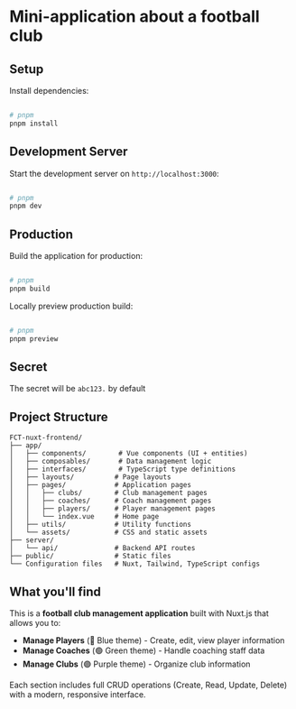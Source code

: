 # Mini-application about a football club

## Setup

Install dependencies:

```bash

# pnpm
pnpm install

```

## Development Server

Start the development server on `http://localhost:3000`:

```bash

# pnpm
pnpm dev

```

## Production

Build the application for production:

```bash

# pnpm
pnpm build

```

Locally preview production build:

```bash

# pnpm
pnpm preview

```

## Secret

The secret will be `abc123.` by default

## Project Structure

```
FCT-nuxt-frontend/
├── app/
│   ├── components/        # Vue components (UI + entities)
│   ├── composables/       # Data management logic
│   ├── interfaces/        # TypeScript type definitions
│   ├── layouts/          # Page layouts
│   ├── pages/            # Application pages
│   │   ├── clubs/        # Club management pages
│   │   ├── coaches/      # Coach management pages
│   │   ├── players/      # Player management pages
│   │   └── index.vue     # Home page
│   ├── utils/            # Utility functions
│   └── assets/           # CSS and static assets
├── server/
│   └── api/              # Backend API routes
├── public/               # Static files
└── Configuration files   # Nuxt, Tailwind, TypeScript configs
```

## What you'll find

This is a **football club management application** built with Nuxt.js that allows you to:

- **Manage Players** (🔵 Blue theme) - Create, edit, view player information
- **Manage Coaches** (🟢 Green theme) - Handle coaching staff data
- **Manage Clubs** (🟣 Purple theme) - Organize club information

Each section includes full CRUD operations (Create, Read, Update, Delete) with a modern, responsive interface.
